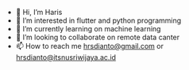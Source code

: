 - 👋 Hi, I’m Haris
- 👀 I’m interested in flutter and python programming
- 🌱 I’m currently learning on machine learning
- 💞️ I’m looking to collaborate on remote data canter
- 📫 How to reach me hrsdianto@gmail.com or hrsdianto@itsnusriwijaya.ac.id

<!---
hrsdianto/hrsdianto is a ✨ special ✨ repository because its `README.md` (this file) appears on your GitHub profile.
You can click the Preview link to take a look at your changes.
--->

